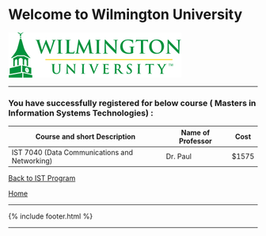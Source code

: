 # Welcome to Wilmington University

![Image](Images/wilmu-logo.png "Welcome to Wilmington University")

---

### You have successfully registered for below course ( Masters in  Information Systems Technologies) :


|Course and short Description| Name of Professor |Cost | 
|---| --- | --- |
|IST 7040 (Data Communications and Networking) | Dr. Paul | $1575|

<a href="https://tuojeanbaptiste.github.io/TeamC/msist.html" style="right;">Back to IST Program</a>

[Home](https://tuojeanbaptiste.github.io/TeamC/)

---

{% include footer.html %}

---
